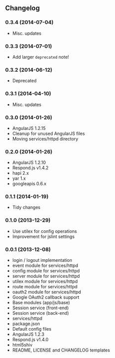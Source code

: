 ## Changelog

### 0.3.4 (2014-07-04)

* Misc. updates

### 0.3.3 (2014-07-01)

* Add larger `deprecated` note!

### 0.3.2 (2014-06-12)

* Deprecated

### 0.3.1 (2014-04-10)

* Misc. updates

### 0.3.0 (2014-01-26)

* AngularJS 1.2.15
* Cleanup for unused AngularJS files
* Moving services/httpd directory

### 0.2.0 (2014-01-26)

* AngularJS 1.2.10
* Respond.js v1.4.2
* hapi 2.x
* yar 1.x
* googleapis 0.6.x

### 0.1.1 (2014-01-19)

* Tidy changes

### 0.1.0 (2013-12-29)

* Use utilex for config operations
* Improvement for jslint settings

### 0.0.1 (2013-12-08)

* login / logout implementation
* event module for services/httpd
* config module for services/httpd
* server module for services/httpd
* utilex module for services/httpd
* route module for services/httpd
* oauth2 module for services/httpd
* Google OAuth2 callback support
* Base modules (app/js/base)
* Session service (front-end)
* Session service (back-end)
* services/httpd
* package.json
* Default config files
* AngularJS 1.2.3
* Respond.js v1.4.0
* html5shiv
* README, LICENSE and CHANGELOG templates